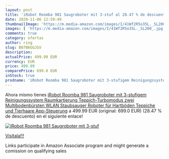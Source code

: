 ```yaml
---
layout: post
title: 'iRobot Roomba 981 Saugroboter mit 3-stuf al 28.47 % de descuento'
date: 2020-11-06 12:59:49
thumbnailImage: 'https://m.media-amazon.com/images/I/41Wf2R5o35L._SL200_.jpg'
images: [ 'https://m.media-amazon.com/images/I/41Wf2R5o35L._SL200_.jpg' ]
comments: true
category: ofertas
author: ring
slug: B07B6GGJGV
description:
actualPrice: 499.99 EUR
currency: EUR
price: 499.99
comparePrice: 699.0 EUR
inStock: true
prodname: 'iRobot Roomba 981 Saugroboter mit 3-stufigem Reinigungssystem  Raumkartierung  Teppich-Turbomodus  zwei Multibodenbürsten  WLAN Staubsauger Roboter für Hartböden  Teppiche und Tierhaare  App-Steuerung'
---
```


Ahora mismo tienes [iRobot Roomba 981 Saugroboter mit 3-stufigem Reinigungssystem  Raumkartierung  Teppich-Turbomodus  zwei Multibodenbürsten  WLAN Staubsauger Roboter für Hartböden  Teppiche und Tierhaare  App-Steuerung](https://www.amazon.de/dp/B07B6GGJGV/?tag=tolees0ca-21) a 499.99 EUR (original: 699.0 EUR) (28.47 %  de descuento) en el siguiente enlace!

[![iRobot Roomba 981 Saugroboter mit 3-stuf](https://m.media-amazon.com/images/I/41Wf2R5o35L._SL200_.jpg)](https://www.amazon.de/dp/B07B6GGJGV/?tag=tolees0ca-21)

[Visítala!!!](https://www.amazon.de/dp/B07B6GGJGV/?tag=tolees0ca-21)

Links participate in Amazon Associate program and might generate a comission on qualifying sales

